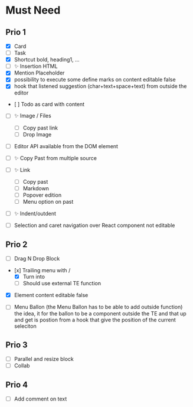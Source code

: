 # Must Need
 
## Prio 1

- [x] Card
- [ ] Task
- [x] Shortcut bold, heading1, ...
- [ ] ✨ Insertion HTML
- [x] Mention Placeholder
- [x] possibility to execute some define marks on content editable false 
- [x] hook that listened suggestion (char+text+space+text) from outside the editor
- [ ] Todo as card with content
- [ ] ✨  Image / Files
    - [ ] Copy past link
    - [ ] Drop Image
- [ ] Editor API available from the DOM element
- [ ] ✨  Copy Past from multiple source
- [ ] ✨ Link 
     - [ ] Copy past
     - [ ] Markdown
     - [ ] Popover edition
     - [ ] Menu option on past
- [ ] ✨ Indent/outdent
- [ ] Selection and caret navigation over React component not editable

    
## Prio 2

- [ ] Drag N Drop Block
- [x] Trailing menu with / 
    - [x] Turn into  
    - [ ] Should use external TE function
- [x] Element content editable false
- [ ] Menu Ballon (the Menu Ballon has to be able to add outside function)
    the idea, it for the ballon to be a component outside the TE and that up and get is postion from a hook that give the position of the current seleciton


## Prio 3

- [ ] Parallel and resize block
- [ ] Collab

## Prio 4

- [ ] Add comment on text
